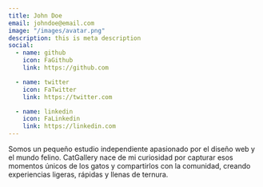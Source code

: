 ```yaml
---
title: John Doe
email: johndoe@email.com
image: "/images/avatar.png"
description: this is meta description
social:
  - name: github
    icon: FaGithub
    link: https://github.com

  - name: twitter
    icon: FaTwitter
    link: https://twitter.com

  - name: linkedin
    icon: FaLinkedin
    link: https://linkedin.com
---
```


Somos un pequeño estudio independiente apasionado por el diseño web y el mundo felino. CatGallery nace de mi curiosidad por capturar esos momentos únicos de los gatos y compartirlos con la comunidad, creando experiencias ligeras, rápidas y llenas de ternura.